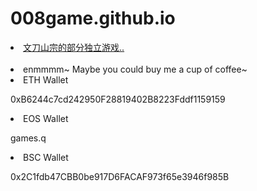 # 008game.github.io

<li> <a href="https://apps.apple.com/cn/developer/liu-chongjing/id606808456">文刀山宗的部分独立游戏..</a> </li>
<br>

<li> enmmmm~ Maybe you could buy me a cup of coffee~</li> 

<li> ETH Wallet </li> 

  0xB6244c7cd242950F28819402B8223Fddf1159159
  
<li> EOS Wallet </li> 
  
  games.q
  
<li> BSC Wallet </li> 

  0x2C1fdb47CBB0be917D6FACAF973f65e3946f985B 

